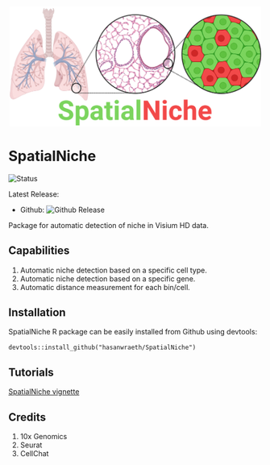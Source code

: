<p align="center">
  <img width="500"  src="https://github.com/hasanwraeth/SpatialNiche/blob/main/SpatialNiche_logo1.png">
</p>

# SpatialNiche

![Status](https://img.shields.io/badge/build-beta-blue)

Latest Release:
* Github: ![Github Release](https://img.shields.io/badge/release-v0.1.0-blue)

Package for automatic detection of niche in Visium HD data.

## Capabilities
1. Automatic niche detection based on a specific cell type.
2. Automatic niche detection based on a specific gene.
3. Automatic distance measurement for each bin/cell.


## Installation

SpatialNiche R package can be easily installed from Github using devtools:  

```
devtools::install_github("hasanwraeth/SpatialNiche")
```


## Tutorials

[SpatialNiche vignette](https://raw.githack.com//hasanwraeth/SpatialNiche/blob/main/vignettes/SpatialNiche.html)


## Credits
1. 10x Genomics
2. Seurat
3. CellChat

